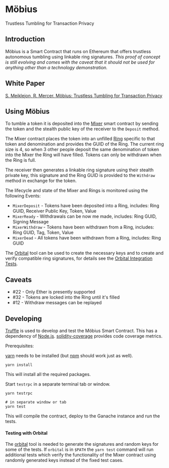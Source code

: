 # Möbius

Trustless Tumbling for Transaction Privacy


## Introduction

Möbius is a Smart Contract that runs on Ethereum that offers trustless autonomous tumbling using linkable ring signatures. *This proof of concept is still evolving and comes with the caveat that it should not be used for anything other than a technology demonstration.*


## White Paper

[S. Meiklejon, R. Mercer. Möbius: Trustless Tumbling for Transaction Privacy][1]


## Using Möbius

To tumble a token it is deposited into the [Mixer](contracts/Mixer.sol) smart contract by sending the token and the stealth public key of the receiver to the `Deposit` method.

The Mixer contract places the token into an unfilled [Ring](contracts/Ring.sol) specific to that token and denomination and provides the GUID of the Ring. The current ring size is 4, so when 3 other people deposit the same denomination of token into the Mixer the Ring will have filled. Tokens can only be withdrawn when the Ring is full.

The receiver then generates a linkable ring signature using their stealth private key, this signature and the Ring GUID is provided to the `Withdraw` method in exchange for the token.

The lifecycle and state of the Mixer and Rings is monitored using the following Events:

 * `MixerDeposit` - Tokens have been deposited into a Ring, includes: Ring GUID, Receiver Public Key, Token, Value
 * `MixerReady` - Withdrawals can be now me made, includes: Ring GUID, Signing Message
 * `MixerWithdraw` - Tokens have been withdrawn from a Ring, includes: Ring GUID, Tag, Token, Value
 * `MixerDead` - All tokens have been withdrawn from a Ring, includes: Ring GUID

The [Orbital](https://github.com/clearmatics/orbital) tool can be used to create the necessary keys and to create and verify compatible ring signatures, for details see the [Orbital Integration Tests](test/orbital.js).


## Caveats

 * #22 - Only Ether is presently supported
 * #32 - Tokens are locked into the Ring until it's filled
 * #12 - Withdraw messages can be replayed


## Developing

[Truffle][2] is used to develop and test the Möbius Smart Contract. This has a dependency of [Node.js][3]. [solidity-coverage][7] provides code coverage metrics.

Prerequisites:

[yarn][4] needs to be installed (but [npm][5] should work just as well).

    yarn install

This will install all the required packages.

Start `testrpc` in a separate terminal tab or window.

    yarn testrpc
    
    # in separate window or tab
    yarn test

This will compile the contract, deploy to the Ganache instance and run the tests. 


#### Testing with Orbital

The [orbital][6] tool is needed to generate the signatures and random keys for some of the tests. If `orbital` is in `$PATH` the `yarn test` command will run additional tests which verify the functionality of the Mixer contract using randomly generated keys instead of the fixed test cases.

[1]: https://eprint.iacr.org/2017/881.pdf
[2]: http://truffleframework.com/
[3]: https://nodejs.org/
[4]: https://yarnpkg.com/en/docs/install
[5]: https://docs.npmjs.com/getting-started/installing-node
[6]: https://github.com/clearmatics/orbital
[7]: https://www.npmjs.com/package/solidity-coverage
